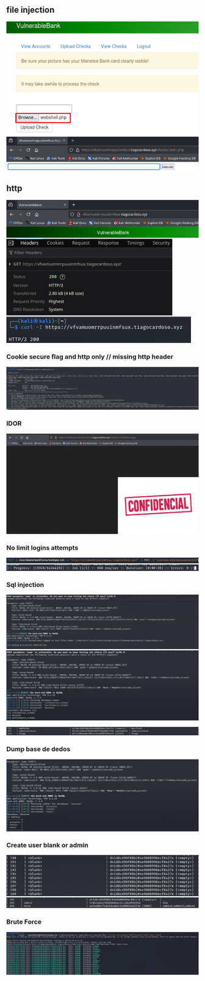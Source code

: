 ## file injection
![](Imagens/Progress-7.png)
![](Imagens/Progress-8.png)


## http
![](Imagens/http.png)
![](Imagens/http%20v2.png)
![](Imagens/http%20v3.png)

### Cookie secure flag and http only // missing http header 
![](Imagens/nikto.png)


### IDOR
![](Imagens/Progress-9.png)


### No limit logins attempts 
![](Imagens/Progress-3.png)
![](Imagens/Progress.png)

### Sql injection
![](Imagens/Progress-1.png)
![](Imagens/Progress-4.png)

![](Imagens/Progress-6.png)

### Dump base de dedos
![](Imagens/Progress-5.png)


### Create user blank or admin
![](Imagens/Progress-10.png)
![](Imagens/Progress-11.png)

### Brute Force
![](Imagens/Progress-12.png)

